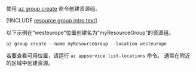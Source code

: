 使用 [az group create](/cli/azure/group#create) 命令创建资源组。

[!INCLUDE [resource group intro text](resource-group.md)]

以下示例在“westeurope”位置创建名为“myResourceGroup”的资源组。

```azurecli-interactive
az group create --name myResourceGroup --location westeurope
```

若要查看可用位置，请运行 `az appservice list-locations` 命令。 通常在附近的区域中创建资源。
